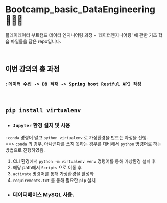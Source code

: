 #  Bootcamp_basic_DataEngineering 👨‍🔧💪
 플레이데이터 부트캠프 데이터 엔지니어링 과정 - '데이터엔지니어링' 에 관한 기초 학습 파일들을 담은 repo입니다.

<br>

## 이번 강의의 총 과정 
### : **`데이터 수집 -> DB 적재 -> Spring boot Restful API 작성`**

<br>

## `pip install virtualenv`
- ### `Jupyter` 환경 설치 및 사용<br>
: `conda` 명령어 말고 `python virtualenv` 로 가상환경을 만드는 과정을 진행.<br>
==> `conda` 의 경우, 아나콘다를 쓰지 못하는 경우를 대비해서 `python` 명령어로 하는 방법으로 진행하였음.

1. CLI 환경에서 `python -m virtualenv venv` 명령어를 통해 가상환경 설치 후
2. 해당 path에서 `Scripts` 으로 이동 후
3.  `activate` 명령어를 통해 가상환경을 활성화
4.  `requirements.txt` 를 통해 필요한 `pip` 설치
 

- ### 데이터베이스 MySQL 사용.

